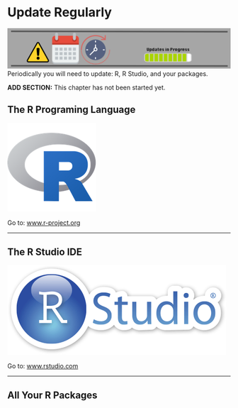 # Update Regularly


![](images/headers/update.png)
Periodically you will need to update: R, R Studio, and your packages.



<div class="rmdconstruct">
<p><strong>ADD SECTION:</strong> This chapter has not been started yet.</p>
</div>


## The R Programing Language

![](images/Rlogo_200.png)


 <div class="rmdlink">
 <p>Go to: <a href="http://www.r-project.org">www.r-project.org</a></p>
 </div>

---------------------------------

## The R Studio IDE


![](images/rstudiosticker.png)
 
 <div class="rmdlink">
 <p>Go to: <a href="http://www.rstudio.com">www.rstudio.com</a></p>
 </div>


---------------------------------

## All Your R Packages






